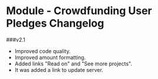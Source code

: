 Module - Crowdfunding User Pledges Changelog
===========================================

###v2.1
* Improved code quality.
* Improved amount formatting.
* Added links "Read on" and "See more projects".
* It was added a link to update server.